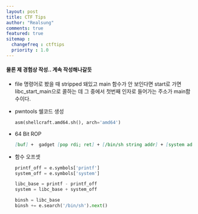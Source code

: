 ```yaml
---
layout: post
title: CTF Tips
author: "Realsung"
comments: true
featured: true
sitemap :
  changefreq : ctftips
  priority : 1.0
---
```


#### 물론 제 경험상 작성.. 계속 작성해나갈듯

* file 명령어로 봤을 때 stripped 돼있고 main 함수가 안 보인다면 start로 가면 libc_start_main으로 콜하는 데 그 중에서 첫번째 인자로 들어가는 주소가 main함수이다.

* pwntools 쉘코드 생성

  ```python
  asm(shellcraft.amd64.sh(), arch='amd64')
  ```

* 64 Bit ROP

  ```markdown
  [buf] +  gadget [pop rdi; ret] + [/bin/sh string addr] + [system addr]
  ```

* 함수 오프셋

  ```python
  printf_off = e.symbols['printf']
  system_off = e.symbols['system']
  
  libc_base = printf - printf_off
  system = libc_base + system_off
  
  binsh = libc_base
  binsh += e.search('/bin/sh').next()
  ```